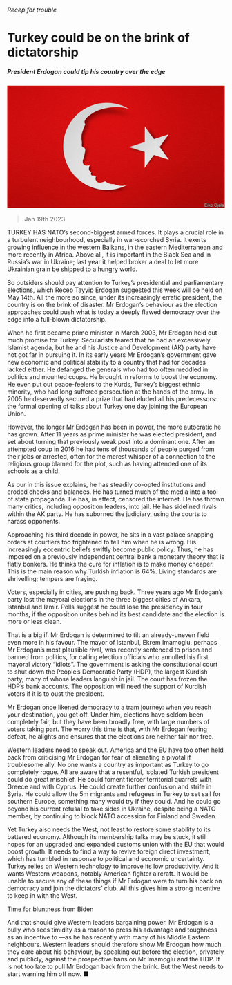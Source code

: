 ###### Recep for trouble

# Turkey could be on the brink of dictatorship 

##### President Erdogan could tip his country over the edge 

![image](images/20230121_LDD002.jpg) 

> Jan 19th 2023 

TURKEY HAS NATO’s second-biggest armed forces. It plays a crucial role in a turbulent neighbourhood, especially in war-scorched Syria. It exerts growing influence in the western Balkans, in the eastern Mediterranean and more recently in Africa. Above all, it is important in the Black Sea and in Russia’s war in Ukraine; last year it helped broker a deal to let more Ukrainian grain be shipped to a hungry world.

So outsiders should pay attention to Turkey’s presidential and parliamentary elections, which Recep Tayyip Erdogan suggested this week will be held on May 14th. All the more so since, under its increasingly erratic president, the country is on the brink of disaster. Mr Erdogan’s behaviour as the election approaches could push what is today a deeply flawed democracy over the edge into a full-blown dictatorship.

When he first became prime minister in March 2003, Mr Erdogan held out much promise for Turkey. Secularists feared that he had an excessively Islamist agenda, but he and his Justice and Development (AK) party have not got far in pursuing it. In its early years Mr Erdogan’s government gave new economic and political stability to a country that had for decades lacked either. He defanged the generals who had too often meddled in politics and mounted coups. He brought in reforms to boost the economy. He even put out peace-feelers to the Kurds, Turkey’s biggest ethnic minority, who had long suffered persecution at the hands of the army. In 2005 he deservedly secured a prize that had eluded all his predecessors: the formal opening of talks about Turkey one day joining the European Union. 

However, the longer Mr Erdogan has been in power, the more autocratic he has grown. After 11 years as prime minister he was elected president, and set about turning that previously weak post into a dominant one. After an attempted coup in 2016 he had tens of thousands of people purged from their jobs or arrested, often for the merest whisper of a connection to the religious group blamed for the plot, such as having attended one of its schools as a child. 

As our  in this issue explains, he has steadily co-opted institutions and eroded checks and balances. He has turned much of the media into a tool of state propaganda. He has, in effect, censored the internet. He has thrown many critics, including opposition leaders, into jail. He has sidelined rivals within the AK party. He has suborned the judiciary, using the courts to harass opponents. 

Approaching his third decade in power, he sits in a vast palace snapping orders at courtiers too frightened to tell him when he is wrong. His increasingly eccentric beliefs swiftly become public policy. Thus, he has imposed on a previously independent central bank a monetary theory that is flatly bonkers. He thinks the cure for inflation is to make money cheaper. This is the main reason why Turkish inflation is 64%. Living standards are shrivelling; tempers are fraying.

Voters, especially in cities, are pushing back. Three years ago Mr Erdogan’s party lost the mayoral elections in the three biggest cities of Ankara, Istanbul and Izmir. Polls suggest he could lose the presidency in four months, if the opposition unites behind its best candidate and the election is more or less clean.

That is a big if. Mr Erdogan is determined to tilt an already-uneven field even more in his favour. The mayor of Istanbul, Ekrem Imamoglu, perhaps Mr Erdogan’s most plausible rival, was recently sentenced to prison and banned from politics, for calling election officials who annulled his first mayoral victory “idiots”. The government is asking the constitutional court to shut down the People’s Democratic Party (HDP), the largest Kurdish party, many of whose leaders languish in jail. The court has frozen the HDP’s bank accounts. The opposition will need the support of Kurdish voters if it is to oust the president. 

Mr Erdogan once likened democracy to a tram journey: when you reach your destination, you get off. Under him, elections have seldom been completely fair, but they have been broadly free, with large numbers of voters taking part. The worry this time is that, with Mr Erdogan fearing defeat, he alights and ensures that the elections are neither fair nor free. 

Western leaders need to speak out. America and the EU have too often held back from criticising Mr Erdogan for fear of alienating a pivotal if troublesome ally. No one wants a country as important as Turkey to go completely rogue. All are aware that a resentful, isolated Turkish president could do great mischief. He could foment fiercer territorial quarrels with Greece and with Cyprus. He could create further confusion and strife in Syria. He could allow the 5m migrants and refugees in Turkey to set sail for southern Europe, something many would try if they could. And he could go beyond his current refusal to take sides in Ukraine, despite being a NATO member, by continuing to block NATO accession for Finland and Sweden.

Yet Turkey also needs the West, not least to restore some stability to its battered economy. Although its membership talks may be stuck, it still hopes for an upgraded and expanded customs union with the EU that would boost growth. It needs to find a way to revive foreign direct investment, which has tumbled in response to political and economic uncertainty. Turkey relies on Western technology to improve its low productivity. And it wants Western weapons, notably American fighter aircraft. It would be unable to secure any of these things if Mr Erdogan were to turn his back on democracy and join the dictators’ club. All this gives him a strong incentive to keep in with the West.

Time for bluntness from Biden

And that should give Western leaders bargaining power. Mr Erdogan is a bully who sees timidity as a reason to press his advantage and toughness as an incentive to —as he has recently with many of his Middle Eastern neighbours. Western leaders should therefore show Mr Erdogan how much they care about his behaviour, by speaking out before the election, privately and publicly, against the prospective bans on Mr Imamoglu and the HDP. It is not too late to pull Mr Erdogan back from the brink. But the West needs to start warning him off now. ■


